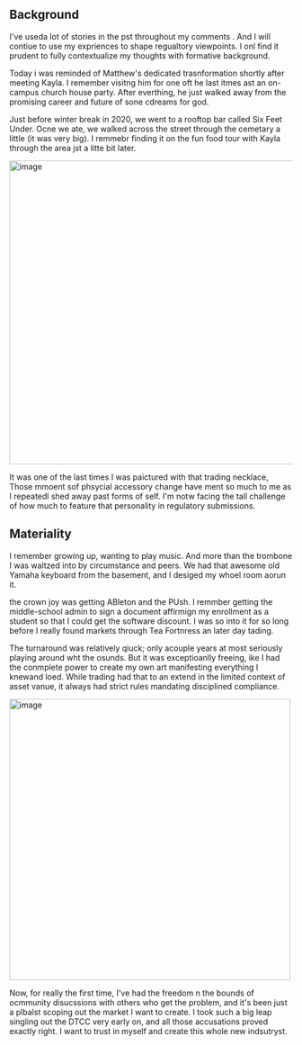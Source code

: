 ## Background

I've useda lot of stories in the pst throughout my comments . And  I will contiue to use my expriences to shape regualtory viewpoints. I onl find it prudent to fully contextualize my thoughts with formative background.

Today i was reminded of Matthew's dedicated trasnformation shortly after meeting Kayla. I remember visitng him for one oft he last itmes ast an on-campus church house party. After everthing, he just walked away from the promising career and future of sone cdreams for god.

Just before winter break in 2020, we went to a rooftop bar called Six Feet Under. Ocne we ate, we walked across the street through the cemetary a little (it was very big). I remmebr finding it on the fun food tour with Kayla through the area jst a litte bit later.

[<img width="540" alt="image" src="https://github.com/user-attachments/assets/048b0a3b-6bc3-45fb-bce2-9934728f31f3" />](https://lccheshire.org/2024/06/christ-does-not-call-the-qualified-he-qualifies-the-called)

It was one of the last times I was paictured with that trading necklace, Those mmoent sof phsycial accessory change have ment so much to me as I repeatedl shed away past forms of self. I'm notw facing the tall challenge of how much to feature that personality in regulatory submissions.

## Materiality

I remember growing up, wanting to play music. And more than the trombone I was waltzed into by circumstance and peers. We had that awesome old Yamaha keyboard from the basement, and I desiged my whoel room aorun it.

the crown joy was getting ABleton and the PUsh. I remmber getting the middle-school admin to sign a document affirmign my enrollment as a student so that I could get the software discount. I was so into it for so long before I really found markets through Tea Fortnress an later day tading.

The turnaround was relatively qiuck; only acouple years at most seriously playing around wht the osunds. But it was exceptioanlly freeing, ike I had the conmplete power to create my own art manifesting everything I knewand loed. While trading had that to an extend in the limited context of asset vanue, it always had strict rules mandating disciplined compliance.

[<img width="500" alt="image" src="https://github.com/user-attachments/assets/a05e3e25-093c-4b46-b30e-1f11c68391f4" />](https://docs.google.com/presentation/d/1dXfr0di-uMb5FBCJFS7BV8YVisUL1XJPu3f03noQds0/edit?slide=id.gb93e8324fb_0_1121)

Now, for really the first time, I've had the freedom n the bounds of ocmmunity disucssions with others who get the problem, and it's been just a plbalst scoping out the market I want to create. I took such a big leap singling out the DTCC very early on, and all those accusations proved exactly right. I want to trust in myself and create this whole new indsutryst.


